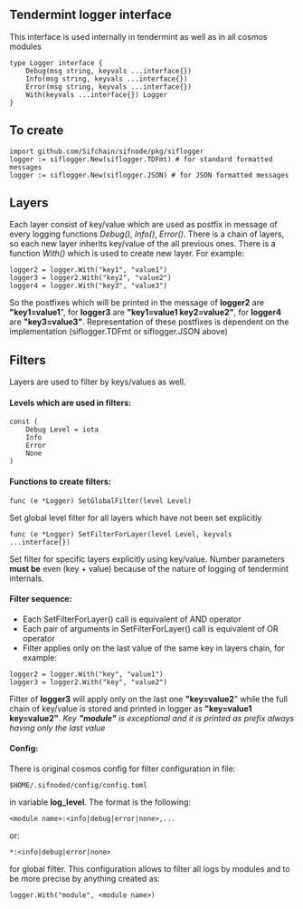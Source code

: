 ## Tendermint logger interface
This interface is used internally in tendermint as well as in all cosmos modules
```
type Logger interface {
	Debug(msg string, keyvals ...interface{})
	Info(msg string, keyvals ...interface{})
	Error(msg string, keyvals ...interface{})
	With(keyvals ...interface{}) Logger
}
```

## To create
```
import github.com/Sifchain/sifnode/pkg/siflogger
logger := siflogger.New(siflogger.TDFmt) # for standard formatted messages
logger := siflogger.New(siflogger.JSON) # for JSON formatted messages
```

## Layers
Each layer consist of key/value which are used as postfix in message of every logging functions *Debug()*, *Info()*, *Error()*.
There is a chain of layers, so each new layer inherits key/value of the all previous ones.
There is a function *With()* which is used to create new layer. For example:
```
logger2 = logger.With("key1", "value1")
logger3 = logger2.With("key2", "value2")
logger4 = logger.With("key3", "value3")
```

So the postfixes which will be printed in the message of **logger2** are **"key1=value1**", for **logger3** are **"key1=value1 key2=value2"**, for **logger4** are **"key3=value3"**. 
Representation of these postfixes is dependent on the implementation (siflogger.TDFmt or siflogger.JSON above)

## Filters
Layers are used to filter by keys/values as well.

#### Levels which are used in filters:
```
const (
	Debug Level = iota
	Info
	Error
	None
)
```

#### Functions to create filters:
```
func (e *Logger) SetGlobalFilter(level Level)
```
Set global level filter for all layers which have not been set explicitly

```
func (e *Logger) SetFilterForLayer(level Level, keyvals ...interface{})
```
Set filter for specific layers explicitly using key/value.
Number parameters **must be** even (key + value) because of the nature of logging of tendermint internals.

#### Filter sequence:
* Each SetFilterForLayer() call is equivalent of AND operator
* Each pair of arguments in SetFilterForLayer() call is equivalent of OR operator
* Filter applies only on the last value of the same key in layers chain, for example:
```
logger2 = logger.With("key", "value1")
logger3 = logger2.With("key", "value2")
```
Filter of **logger3** will apply only on the last one **"key=value2**" while the full chain of key/value is stored and printed in logger as **"key=value1 key=value2"**.
*Key **"module"** is exceptional and it is printed as prefix always having only the last value*

#### Config:
There is original cosmos config for filter configuration in file:
```
$HOME/.sifnoded/config/config.toml
```
in variable **log_level**.
The format is the following:
```
<module name>:<info|debug|error|none>,...
```
or:
```
*:<info|debug|error|none>
```
for global filter. This configuration allows to filter all logs by modules and to be more precise by anything created as:
```
logger.With("module", <module name>)
```